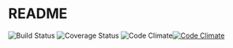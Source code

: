 # README

![Build Status](https://codeship.com/projects/0bfea600-7472-0135-f713-66140c37bafa/status?branch=master)
![Coverage Status](https://coveralls.io/repos/drbragg/cmr-project/badge.png)
![Code Climate](https://codeclimate.com/github/drbragg/cmr-project.png)[![Code Climate](https://codeclimate.com/github/drbragg/cmr-project/badges/gpa.svg)](https://codeclimate.com/github/drbragg/cmr-project)
